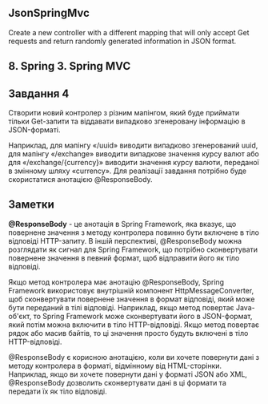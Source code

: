 ## JsonSpringMvc
Create a new controller with a different mapping that will only accept Get requests and return randomly generated information in JSON format.
## 8. Spring 3. Spring MVC
## Завдання 4

Створити новий контролер з різним мапінгом, який буде приймати тільки Get-запити та віддавати випадково згенеровану інформацію в JSON-форматі. 

Наприклад, для мапінгу «/uuid» виводити випадково згенерований uuid, для мапінгу «/exchange» виводити випадкове значення курсу валют або для «/exchange/{currency}» виводити значення курсу валюти, переданої в змінному шляху «currency». Для реалізації завдання потрібно буде скористатися анотацією @ResponseBody.

## Заметки

**@ResponseBody** - це анотація в Spring Framework, яка вказує, що повернене значення з методу контролера повинно бути включене в тіло відповіді HTTP-запиту. В іншій перспективі, @ResponseBody можна розглядати як сигнал для Spring Framework, що потрібно сконвертувати повернене значення в певний формат, щоб відправити його як тіло відповіді.

Якщо метод контролера має анотацію @ResponseBody, Spring Framework використовує внутрішній компонент HttpMessageConverter, щоб сконвертувати повернене значення в формат відповіді, який може бути переданий в тілі відповіді. Наприклад, якщо метод повертає Java-об'єкт, то Spring Framework може сконвертувати його в JSON-формат, який потім можна включити в тіло HTTP-відповіді. Якщо метод повертає рядок або масив байтів, то ці значення просто будуть включені в тіло HTTP-відповіді.

@ResponseBody є корисною анотацією, коли ви хочете повернути дані з методу контролера в форматі, відмінному від HTML-сторінки. Наприклад, якщо ви хочете повернути дані у форматі JSON або XML, @ResponseBody дозволить сконвертувати дані в ці формати та передати їх як тіло відповіді.
